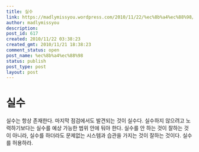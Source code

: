 ```yaml
---
title: 실수
link: https://madlymissyou.wordpress.com/2010/11/22/%ec%8b%a4%ec%88%98/
author: madlymissyou
description: 
post_id: 617
created: 2010/11/22 03:38:23
created_gmt: 2010/11/21 18:38:23
comment_status: open
post_name: %ec%8b%a4%ec%88%98
status: publish
post_type: post
layout: post
---
```


# 실수

실수는 항상 존재한다. 마지막 점검에서도 발견되는 것이 실수다. 실수하지 않으려고 노력하기보다는 실수를 예상 가능한 범위 안에 둬야 한다. 실수를 안 하는 것이 잘하는 것이 아니라, 실수를 하더라도 문제없는 시스템과 습관을 가지는 것이 잘하는 것이다. 실수를 허용하라.